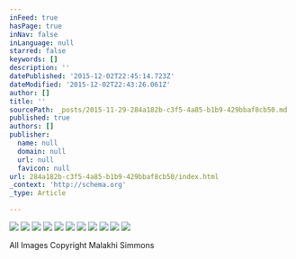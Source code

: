 ```yaml
---
inFeed: true
hasPage: true
inNav: false
inLanguage: null
starred: false
keywords: []
description: ''
datePublished: '2015-12-02T22:45:14.723Z'
dateModified: '2015-12-02T22:43:26.061Z'
author: []
title: ''
sourcePath: _posts/2015-11-29-284a182b-c3f5-4a85-b1b9-429bbaf8cb50.md
published: true
authors: []
publisher:
  name: null
  domain: null
  url: null
  favicon: null
url: 284a182b-c3f5-4a85-b1b9-429bbaf8cb50/index.html
_context: 'http://schema.org'
_type: Article

---
```

![](https://the-grid-user-content.s3-us-west-2.amazonaws.com/88eb9cbd-34aa-49c8-be94-69eec73c3cf2.png)
![](https://the-grid-user-content.s3-us-west-2.amazonaws.com/92d1dd43-f7f0-4ee7-b15d-88d55fa3a9f0.png)
![](https://the-grid-user-content.s3-us-west-2.amazonaws.com/4685351f-2d3b-4e84-8ecd-8500e5ca184c.png)
![](https://the-grid-user-content.s3-us-west-2.amazonaws.com/e44b5e08-e032-4d7a-8a38-a84f5f4cabd0.png)
![](https://the-grid-user-content.s3-us-west-2.amazonaws.com/e9b9a0ab-6c0b-473a-88fe-1ee567de7bf2.png)
![](https://the-grid-user-content.s3-us-west-2.amazonaws.com/7159f24a-9e7b-47b0-a12e-aaa94cd27f4c.png)
![](https://the-grid-user-content.s3-us-west-2.amazonaws.com/69c7a806-fa56-4fde-945a-d1760e05fc07.png)
![](https://the-grid-user-content.s3-us-west-2.amazonaws.com/37545a6e-8ddc-4e15-8421-a85a489325fe.png)
![](https://the-grid-user-content.s3-us-west-2.amazonaws.com/a7533931-dca4-496e-9835-0087173caf7e.png)
![](https://the-grid-user-content.s3-us-west-2.amazonaws.com/48dd887d-2854-40f2-9835-b182bb15a692.png)
![](https://the-grid-user-content.s3-us-west-2.amazonaws.com/e590b924-c982-4262-a1da-823659605a5f.png)

All Images Copyright Malakhi Simmons